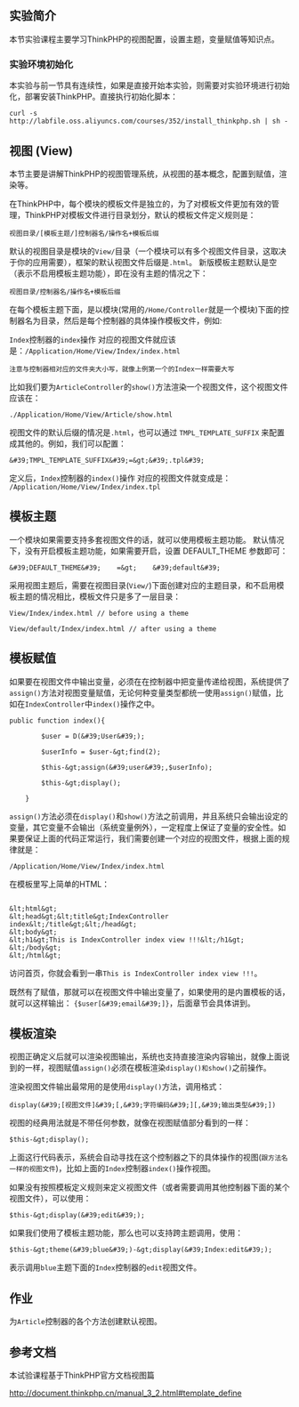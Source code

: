 ##  实验简介

本节实验课程主要学习ThinkPHP的视图配置，设置主题，变量赋值等知识点。


### 实验环境初始化

本实验与前一节具有连续性，如果是直接开始本实验，则需要对实验环境进行初始化，部署安装ThinkPHP。直接执行初始化脚本：

```
curl -s http://labfile.oss.aliyuncs.com/courses/352/install_thinkphp.sh | sh -
```

## 视图 (View)

本节主要是讲解ThinkPHP的视图管理系统，从视图的基本概念，配置到赋值，渲染等。

在ThinkPHP中，每个模块的模板文件是独立的，为了对模板文件更加有效的管理，ThinkPHP对模板文件进行目录划分，默认的模板文件定义规则是：

```
视图目录/[模板主题/]控制器名/操作名+模板后缀
```

默认的视图目录是模块的`View/`目录（一个模块可以有多个视图文件目录，这取决于你的应用需要），框架的默认视图文件后缀是`.html`。 新版模板主题默认是空（表示不启用模板主题功能），即在没有主题的情况之下：

```
视图目录/控制器名/操作名+模板后缀
```

在每个模板主题下面，是以模块(常用的`/Home/Controller`就是一个模块)下面的控制器名为目录，然后是每个控制器的具体操作模板文件，例如:

`Index`控制器的`index`操作 对应的视图文件就应该是：`/Application/Home/View/Index/index.html`

`注意与控制器相对应的文件夹大小写，就像上例第一个的Index一样需要大写`

比如我们要为`ArticleController`的`show()`方法渲染一个视图文件，这个视图文件应该在：

`./Application/Home/View/Article/show.html`

视图文件的默认后缀的情况是`.html`，也可以通过 `TMPL_TEMPLATE_SUFFIX` 来配置成其他的。例如，我们可以配置：

```
&#39;TMPL_TEMPLATE_SUFFIX&#39;=&gt;&#39;.tpl&#39;
```

定义后，`Index`控制器的`index()`操作 对应的视图文件就变成是： `/Application/Home/View/Index/index.tpl`


## 模板主题

一个模块如果需要支持多套视图文件的话，就可以使用模板主题功能。 默认情况下，没有开启模板主题功能，如果需要开启，设置 DEFAULT_THEME 参数即可：

```
&#39;DEFAULT_THEME&#39;    =&gt;    &#39;default&#39;

```

采用视图主题后，需要在视图目录(`View/`)下面创建对应的主题目录，和不启用模板主题的情况相比，模板文件只是多了一层目录：

```
View/Index/index.html // before using a theme

View/default/Index/index.html // after using a theme

```

## 模板赋值

如果要在视图文件中输出变量，必须在在控制器中把变量传递给视图，系统提供了`assign()`方法对视图变量赋值，无论何种变量类型都统一使用`assign()`赋值，比如在`IndexController`中`index()`操作之中。

```
public function index(){

        $user = D(&#39;User&#39;);

        $userInfo = $user-&gt;find(2);

        $this-&gt;assign(&#39;user&#39;,$userInfo);

        $this-&gt;display();

    }
```
`assign()`方法必须在`display()`和`show()`方法之前调用，并且系统只会输出设定的变量，其它变量不会输出（系统变量例外），一定程度上保证了变量的安全性。如果要保证上面的代码正常运行，我们需要创建一个对应的视图文件，根据上面的规律就是：

```
/Application/Home/View/Index/index.html

```
在模板里写上简单的HTML：

```

&lt;html&gt;
&lt;head&gt;&lt;title&gt;IndexController index&lt;/title&gt;&lt;/head&gt;
&lt;body&gt;
&lt;h1&gt;This is IndexController index view !!!&lt;/h1&gt;
&lt;/body&gt;
&lt;/html&gt;

```
访问首页，你就会看到一串`This is IndexController index view !!!`。

既然有了赋值，那就可以在视图文件中输出变量了，如果使用的是内置模板的话，就可以这样输出： `{$user[&#39;email&#39;]}`，后面章节会具体讲到。

## 模板渲染

视图正确定义后就可以渲染视图输出，系统也支持直接渲染内容输出，就像上面说到的一样，视图赋值`assign()`必须在模板渲染`display()和show()`之前操作。

渲染视图文件输出最常用的是使用`display()`方法，调用格式：

```
display(&#39;[视图文件]&#39;[,&#39;字符编码&#39;][,&#39;输出类型&#39;])

```


视图的经典用法就是不带任何参数，就像在视图赋值部分看到的一样：

```
$this-&gt;display();

```
上面这行代码表示，系统会自动寻找在这个控制器之下的具体操作的视图(`跟方法名一样的视图文件`)，比如上面的`Index`控制器`index()`操作视图。


如果没有按照模板定义规则来定义视图文件（或者需要调用其他控制器下面的某个视图文件），可以使用：

```
$this-&gt;display(&#39;edit&#39;);

```
如果我们使用了模板主题功能，那么也可以支持跨主题调用，使用：

```
$this-&gt;theme(&#39;blue&#39;)-&gt;display(&#39;Index:edit&#39;);
```
表示调用`blue`主题下面的`Index`控制器的`edit`视图文件。

## 作业
为`Article`控制器的各个方法创建默认视图。

## 参考文档

本试验课程基于ThinkPHP官方文档视图篇

http://document.thinkphp.cn/manual_3_2.html#template_define

